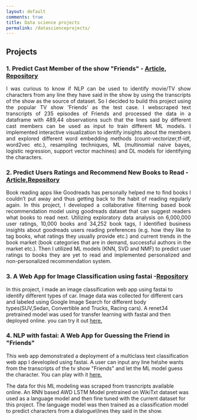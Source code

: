 ```yaml
---
layout: default
comments: true
title: Data science projects
permalink: /datascienceprojects/
---
```

## Projects
### 1. Predict Cast Member of the show "Friends" - [Article, ](https://github.com/shamafarabi/Predicting-Cast-Member-of-the-TV-show-Friends-using-NLP/blob/master/Project%20Report.ipynb)[Repository](https://github.com/shamafarabi/Predicting-Cast-Member-of-the-TV-show-Friends-using-NLP) 
<p style='text-align: justify;'>
I was curious to know if  NLP can be used to identify movie/TV show characters from any line they have said in the show by using the transcripts of the show as the source of dataset. So I decided to build this project using the popular TV show 'Friends' as the test case. I webscraped text transcripts of 235 episodes of Friends and processed the data in a dataframe with 489,44 observations such that the lines said by different cast members can be used as input to train different ML models. I implemented interactive visualization to identify insights about the members and  explored different word embedding methods (count-vectorizer,tf-idf, word2vec etc.), resampling techniques, ML (multinomial naive bayes, logistic regression, support vector machines) and DL models for identifying the characters. 
</p>

### 2. Predict Users Ratings and Recommend New Books to Read - [Article,](https://nbviewer.jupyter.org/github/shamafarabi/Capstone_1_Book_Recommendation/blob/master/Milestone%20Report/Milestone%20Report.ipynb)[Repository](Book_Recommendation_Engine)
<p style='text-align: justify;'>
Book reading apps like Goodreads has personally helped me to find books I couldn’t put away and thus getting back to the habit of reading regularly again. In this project, I developed a collaborative filterning based book recommendation model using goodreads dataset that can suggest readers what books to read next.  Utilizing exploratory data analysis on  6,000,000 user ratings, 10,000 books and 34,252 book tags, I identified business insights  about goodreads users reading preferences (e.g. how they like to tag books, what ratings they usually provide etc.) and current trends in the book market (book categories that are in demand, successful authors in the market etc.). Then I utilized ML models (KNN, SVD and NMF) to predict user ratings to books they are yet to read and implemented personalized and non-personalized recommendation system.
 </p>
 
### 3. A Web App for Image Classification using fastai -[Repository](https://github.com/shamafarabi/fastai-v3)
In this project, I made an image classification web app using fastai to identify different types of car. Image data was collected for different cars and labeled using Google Image Search for different body types(SUV,Sedan, Convertible and Trucks, Racing cars). A renet34 pretrained model was used for transfer learning with fastai and then deployed online. you can try it out [here.](https://car-make-detection.onrender.com/)

### 4. NLP with fastai: A Web App for Guessing the Friend in "Friends"
This web app demonstrated a deployment of a multiclass text classification web app I developled using fastai. A user can input any line he\she wants from the transcripts of the tv show "Friends" and let the ML model guess the character. You can play with it [here.](https://friends-2b3s.onrender.com/)

The data for this ML modeling was scraped from trasncripts available online. An RNN based AWD LSTM Model pretrained on WikiTxt dataset was used as a language model and then fine tuned with the current dataset for this project. The language model was then trained as a classification model to predict characters from a dialogue\lines they said in the show.
